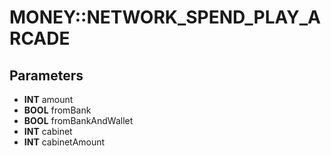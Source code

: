 # MONEY::NETWORK_SPEND_PLAY_ARCADE

## Parameters
* **INT** amount
* **BOOL** fromBank
* **BOOL** fromBankAndWallet
* **INT** cabinet
* **INT** cabinetAmount